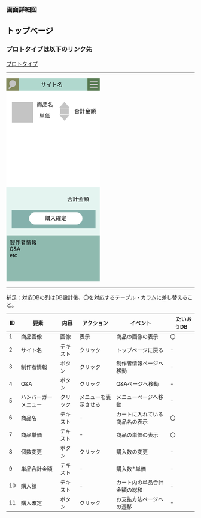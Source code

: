 ### 画面詳細図
## トップページ
### プロトタイプは以下のリンク先
[プロトタイプ](https://www.figma.com/file/5bAHMcKrDB8THLNT72si3d/%E7%94%BB%E9%9D%A2?node-id=0%3A1)
******
<img src="./image/カート内.png" width="250">

******
補足：対応DBの列はDB設計後、〇を対応するテーブル・カラムに差し替えること。

| ID | 要素 | 内容 | アクション | イベント |　たいおうDB |
|----|------|------|------------|---------|--------------|
|1|商品画像|画像|表示|商品の画像の表示|〇|
|2|サイト名|テキスト|クリック|トップページに戻る|-|
|3|制作者情報|ボタン|クリック|制作者情報ページへ移動|-       |
|4|Q&A|ボタン|クリック|Q&Aページへ移動|-       |
|5|ハンバーガーメニュー|クリック|メニューを表示させる|メニューページへ移動|-|
|6|商品名|テキスト|-|カートに入れている商品名の表示|〇|
|7|商品単価|テキスト|-|商品の単価の表示|〇|
|8|個数変更|ボタン|クリック|購入数の変更|-|
|9|単品合計金額|テキスト|-|購入数*単価|-|
|10|購入額|テキスト|-|カート内の単品合計金額の総和|-|
|11|購入確定|ボタン|クリック|お支払方法ページへの遷移|-|
